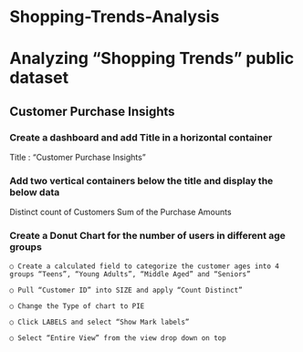 # Shopping-Trends-Analysis

# Analyzing “Shopping Trends” public dataset


## Customer Purchase Insights

### Create a dashboard and add Title in a horizontal container
  Title : “Customer Purchase Insights” 

### Add two vertical containers below the title and display the below data
  Distinct count of Customers
  Sum of the Purchase Amounts

### Create a Donut Chart for the number of users in different age groups

    ○ Create a calculated field to categorize the customer ages into 4 groups “Teens”, “Young Adults”, “Middle Aged” and “Seniors”

    ○ Pull “Customer ID” into SIZE and apply “Count Distinct”

    ○ Change the Type of chart to PIE

    ○ Click LABELS and select “Show Mark labels”

    ○ Select “Entire View” from the view drop down on top

